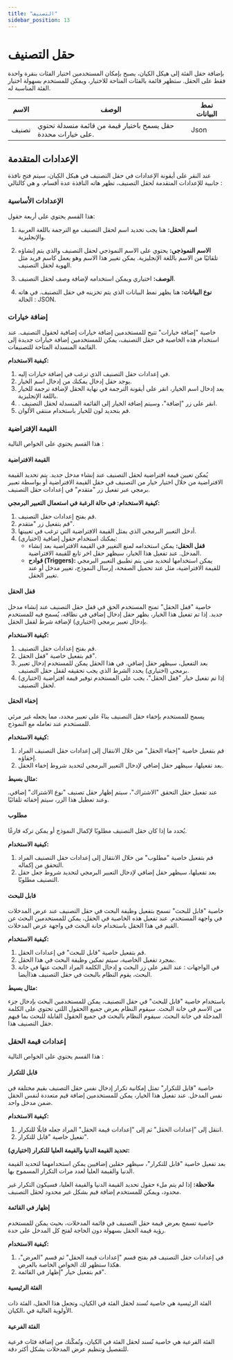 ```yaml
---
title: "التصنيف"
sidebar_position: 13
---
```


# حقل التصنيف
بإضافة حقل الفئة إلى هيكل الكيان، يصبح بإمكان المستخدمين اختيار الفئات بنقرة واحدة فقط على الحقل. ستظهر قائمة بالفئات المتاحة للاختيار، ويمكن للمستخدم بسهولة اختيار الفئة المناسبة له.



| الاسم            | الوصف                                                                      | نمط البيانات             |
|--------------|--------------------------------------------------------------------------|------------------------|
| تصنيف  | حقل يسمح باختيار قيمة من قائمة منسدلة تحتوي على خيارات محددة.          | Json                 |

## الإعدادات المتقدمة

عند النقر على أيقونة الإعدادات في حقل التصنيف في هيكل الكيان، سيتم فتح نافذة جانبية للإعدادات المتقدمة لحقل التصنيف، تظهر هاته النافذة عدة أقسام، و هي كالتالي :

### الإعدادات الأساسية

هذا القسم يحتوي على أربعة حقول:

1. **اسم الحقل:** هنا يجب تحديد اسم لحقل التصنيف مع الترجمة باللغة العربية والإنجليزية.

2. **الاسم النموذجي:** يحتوي على الاسم النموذجي لحقل التصنيف والذي يتم إنشاؤه تلقائيًا من الاسم باللغة الإنجليزية. يمكن تغيير هذا الاسم وهو يعمل كاسم فريد مثل الهوية لحقل التصنيف.

3. **الوصف:** اختياري ويمكن استخدامه لإضافة وصف لحقل التصنيف.

4. **نوع البيانات:** هنا يظهر نمط البيانات الذي يتم تخزينه في حقل التصنيف. في هاته الحالة : JSON.

### إضافة خيارات 

 خاصية "إضافة خيارات" تتيح للمستخدمين إضافة خيارات إضافية لحقول التصنيف. عند استخدام هذه الخاصية في حقل التصنيف، يمكن للمستخدمين إضافة خيارات جديدة إلى القائمة المنسدلة المتاحة للتصنيفات.

**كيفية الاستخدام:**

1. في إعدادات حقل التصنيف الذي ترغب في إضافة خيارات إليه.
2. يوجد حقل إدخال يمكنك من  إدخال اسم الخيار.
3. بعد إدخال اسم الخيار، انقر على أيقونة الترجمة في نهاية الحقل لإضافة ترجمة للخيار باللغة الإنجليزية.
4. . انقر على زر "إضافة"، وسيتم إضافة الخيار إلى القائمة المنسدلة لحقل التصنيف.
5. قم بتحديد لون للخيار باستخدام منتقى الألوان.


### القيمة الإفتراضية

هذا القسم يحتوي على الخواص التالية : 

#### القيمة الافتراضية 

يُمكن تعيين قيمة افتراضية لحقل التصنيف عند إنشاء مدخل جديد. يتم تحديد القيمة الافتراضية من خلال اختيار خيار من التصنيف في حقل القيمة الافتراضية أو بواسطة تعبير برمجي عبر تفعيل زر "متقدم" في إعدادات حقل التصنيف. 

**كيفية الاستخدام: في حالة الرغبة في استعمال التعبير البرمجي:**

1. قم بفتح إعدادات حقل التصنيف.
2. قم بتفعيل زر "متقدم".
3. أدخل التعبير البرمجي الذي يمثل القيمة الافتراضية التي ترغب في تعيينها.
4. (اختياري) يمكنك استخدام حقول إضافية:
   - **قفل الحقل:** يمكن استخدامه لمنع التغيير في القيمة الافتراضية بعد إنشاء المدخل. عند تفعيل هذا الخيار، سيظهر حقل اخر تابع للقيمة الافتراضية.
    - **قوادح (Triggers):** يمكن استخدامها لتحديد متى يتم تطبيق التعبير البرمجي للقيمة الافتراضية، مثل عند تحميل الصفحة، إرسال النموذج، تغيير 
    مدخل أو عند تغيير الحقل.

#### قفل الحقل 

خاصية "قفل الحقل" تمنح المستخدم الحق في قفل حقل التصنيف عند إنشاء مدخل جديد. إذا تم تفعيل هذا الخيار، يظهر حقل إدخال إضافي في نطاقه، يُسمح فيه للمستخدم بإدخال تعبير برمجي (اختياري) لإضافة شرط لقفل الحقل.

**كيفية الاستخدام:**

1. قم بفتح إعدادات حقل التصنيف.
2. قم بتفعيل خاصية "قفل الحقل".
3. بعد التفعيل، سيظهر حقل إضافي. في هذا الحقل يمكن للمستخدم إدخال تعبير برمجي (اختياري) يحدد الشرط الذي يجب تحقيقه لقفل حقل التصنيف.
4. (اختياري) إذا تم تفعيل خيار "قفل الحقل"، يجب على المستخدم توفير قيمة افتراضية لحقل التصنيف.

#### إخفاء الحقل 

يسمح للمستخدم بإخفاء حقل التصنيف بناءً على تعبير محدد، مما يجعله غير مرئي للمستخدم عند تعامله مع النموذج.

**كيفية الاستخدام:**

1. قم بتفعيل خاصية "إخفاء الحقل" من خلال الانتقال إلى إعدادات حقل التصنيف المراد إخفاؤه.
2. بعد تفعيلها، سيظهر حقل إضافي لإدخال التعبير البرمجي لتحديد شروط  إخفاء الحقل.

**مثال بسيط:**

عند تفعيل حقل التحقق "الاشتراك"، سيتم إظهار حقل تصنيف "نوع الاشتراك" إضافي. وعند تعطيل هذا الزر، سيتم إخفائه تلقائيًا.

#### مطلوب 

يُحدد ما إذا كان حقل التصنيف مطلوبًا لإكمال النموذج أو يمكن تركه فارغًا.

**كيفية الاستخدام:**

1. قم بتفعيل خاصية "مطلوب" من خلال الانتقال إلى إعدادات حقل التصنيف المراد التحقق من إكماله.
2. بعد تفعيلها، سيظهر حقل إضافي لإدخال التعبير البرمجي لتحديد شروط جعل حقل التصنيف مطلوبًا.

#### قابل للبحث 
خاصية "قابل للبحث" تسمح بتفعيل وظيفة البحث في حقل التصنيف عند عرض المدخلات في واجهة المستخدم. عند تفعيل هذه الخاصية في الحقل، يمكن للمستخدمين البحث عن القيم في هذا الحقل باستخدام خانة البحث في واجهة عرض المدخلات.

**كيفية الاستخدام:**

   1. قم بتفعيل خاصية "قابل للبحث" في إعدادات الحقل.
   2. بمجرد تفعيل الخاصية، سيتم تمكين وظيفة البحث في هذا الحقل.
   3. في الواجهات : عند النقر على زر البحث و إدخال الكلمة المراد البحث عنها في خانة البحث، يقوم النظام بالبحث في حقل التصنيف هذاأيضا.

**مثال بسيط:** 

 باستخدام خاصية "قابل للبحث" في حقل التصنيف، يمكن للمستخدمين البحث بإدخال جزء من الاسم في خانة البحث. سيقوم النظام بعرض جميع االحقول اللتي تحتوي على الكلمة المدخلة في خانة البحث. سيقوم النظام بالبحث في جميع الحقول القابلة للبحث بما فيهم حقل التصنيف هذا.

### إعدادات قيمة الحقل

هذا القسم يحتوي على الخواص التالية : 

#### قابل للتكرار 

 خاصية "قابل للتكرار" تمثل إمكانية تكرار إدخال نفس حقل التصنيف بقيم مختلفة في نفس المدخل. عند تفعيل هذا الخيار، يمكن للمستخدمين إضافة قيم متعددة لنفس الحقل ضمن مدخل واحد.

**كيفية الاستخدام:**

1. انتقل إلى "إعدادات الحقل" ثم إلى "إعدادات قيمة الحقل" المراد جعله قابلًا للتكرار.
2. تفعيل خاصية "قابل للتكرار".

**تحديد القيمة الدنيا والقيمة العليا للتكرار (اختياري):**

بعد تفعيل خاصية "قابل للتكرار"، سيظهر حقلين إضافيين يمكن استخدامهما لتحديد القيمة الدنيا والقيمة العليا لعدد مرات التكرار المسموح بها.

**ملاحظة:** إذا لم يتم ملء حقول تحديد القيمة الدنيا والقيمة العليا، فسيكون التكرار غير محدود، ويمكن للمستخدم إضافة قيم بشكل غير محدود لحقل التصنيف.

#### إظهار في القائمة 

 خاصية تسمح بعرض قيمة حقل التصنيف في قائمة المدخلات، بحيث يمكن للمستخدم رؤية قيمة الحقل بسهولة دون الحاجة لفتح كل المدخل على حدة.

**كيفية الاستخدام:**

1. في إعدادات حقل التصنيف قم بفتح قسم "إعدادات قيمة الحقل" ثم قسم "العرض"، هكذا ستظهر لك الخواص الخاصة بالعرض.
2. قم بتفعيل خيار "إظهار في القائمة".

#### الفئة الرئيسية 

الفئة الرئيسية هي خاصية تُسند لحقل الفئة في الكيان، وتجعل هذا الحقل، الفئة ذات الأولوية العالية في ،الكيان. 

#### الفئة الفرعية 

الفئة الفرعية هي خاصية تُسند لحقل الفئة في الكيان، وتُمكّنك من إضافة فئات فرعية للتفصيل وتنظيم عرض المدخلات بشكل أكثر دقة. 
